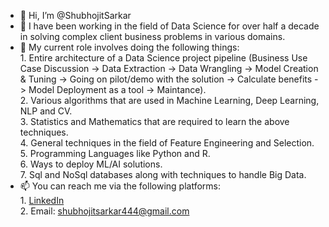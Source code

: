 - 👋 Hi, I’m @ShubhojitSarkar
- 👀 I have been working in the field of Data Science for over half a decade in solving complex client business problems in various domains. 
- 🌱 My current role involves doing the following things:  <br>
        1. Entire architecture of a Data Science project pipeline (Business Use Case Discussion -> Data Extraction -> Data Wrangling -> Model Creation & Tuning -> 
           Going on pilot/demo with the solution -> Calculate benefits -> Model Deployment as a tool -> Maintance). <br>
        2. Various algorithms that are used in Machine Learning, Deep Learning, NLP and CV. <br>
        3. Statistics and Mathematics that are required to learn the above techniques. <br>
        4. General techniques in the field of Feature Engineering and Selection. <br>
        5. Programming Languages like Python and R. <br>
        6. Ways to deploy ML/AI solutions. <br>
        7. Sql and NoSql databases along with techniques to handle Big Data. <br>
- 📫 You can reach me via the following platforms: <br>
        1. [LinkedIn](https://www.linkedin.com/in/shubhojitsarkar/) <br>
        2. Email: shubhojitsarkar444@gmail.com <br>

<!---
ShubhojitSarkar/ShubhojitSarkar is a ✨ special ✨ repository because its `README.md` (this file) appears on your GitHub profile.
You can click the Preview link to take a look at your changes.
--->
